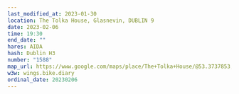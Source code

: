 ```yaml
---
last_modified_at: 2023-01-30
location: The Tolka House, Glasnevin, DUBLIN 9
date: 2023-02-06
time: 19:30
end_date: ""
hares: AIDA
hash: Dublin H3
number: "1588"
map_url: https://www.google.com/maps/place/The+Tolka+House/@53.3737853,-6.271226,17z/data=!3m1!4b1!4m5!3m4!1s0x41639c8e16e9108b:0x1f312e79928f2363!8m2!3d53.3737857!4d-6.2689454
w3w: wings.bike.diary
ordinal_date: 20230206
---
```

